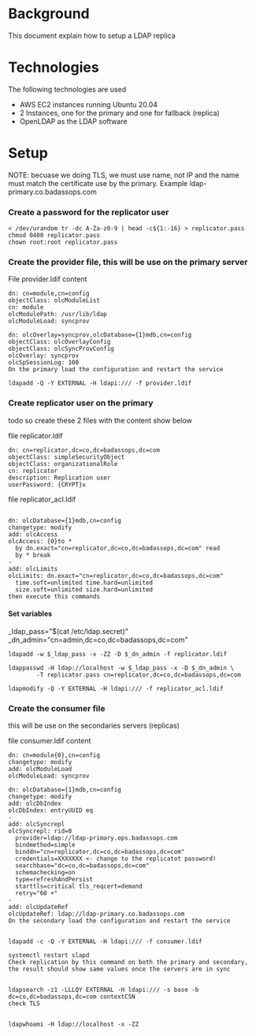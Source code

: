 # Background
This document explain how to setup a LDAP replica

# Technologies
The following technologies are used

- AWS EC2 instances running Ubuntu 20.04
- 2 Instances, one for the primary and one for fallback (replica)
- OpenLDAP as the LDAP software

# Setup
NOTE: becuase we doing TLS, we must use name, not IP and the name must match the certificate use by the primary.
Example ldap-primary.co.badassops.com

### Create a password for the replicator user
```
< /dev/urandom tr -dc A-Za-z0-9 | head -c${1:-16} > replicator.pass
chmod 0400 replicator.pass
chown root:root replicator.pass
```

### Create the provider file, this will be use on the primary server
File provider.ldif content
```
dn: cn=module,cn=config
objectClass: olcModuleList
cn: module
olcModulePath: /usr/lib/ldap
olcModuleLoad: syncprov

dn: olcOverlay=syncprov,olcDatabase={1}mdb,cn=config
objectClass: olcOverlayConfig
objectClass: olcSyncProvConfig
olcOverlay: syncprov
olcSpSessionLog: 100
On the primary load the configuration and restart the service
```

```
ldapadd -Q -Y EXTERNAL -H ldapi:/// -f provider.ldif
``` 


### Create replicator user on the primary
todo so create these 2 files with the content show below

file replicator.ldif
```
dn: cn=replicator,dc=co,dc=badassops,dc=com
objectClass: simpleSecurityObject
objectClass: organizationalRole
cn: replicator
description: Replication user
userPassword: {CRYPT}x
```

file replicator_acl.ldif
```

dn: olcDatabase={1}mdb,cn=config
changetype: modify
add: olcAccess
olcAccess: {0}to *
  by dn.exact="cn=replicator,dc=co,dc=badassops,dc=com" read
  by * break
-
add: olcLimits
olcLimits: dn.exact="cn=replicator,dc=co,dc=badassops,dc=com"
  time.soft=unlimited time.hard=unlimited
  size.soft=unlimited size.hard=unlimited
then execute this commands
```

#### Set variables
_ldap_pass="$(cat /etc/ldap.secret)"
_dn_admin="cn=admin,dc=co,dc=badassops,dc=com"

``` 
ldapadd -w $_ldap_pass -x -ZZ -D $_dn_admin -f replicator.ldif

ldappasswd -H ldap://localhost -w $_ldap_pass -x -D $_dn_admin \
        -T replicator.pass cn=replicator,dc=co,dc=badassops,dc=com
        
ldapmodify -Q -Y EXTERNAL -H ldapi:/// -f replicator_acl.ldif
```
 

### Create the consumer file
this will be use on the secondaries servers (replicas)

file consumer.ldif content
```
dn: cn=module{0},cn=config
changetype: modify
add: olcModuleLoad
olcModuleLoad: syncprov

dn: olcDatabase={1}mdb,cn=config
changetype: modify
add: olcDbIndex
olcDbIndex: entryUUID eq
-
add: olcSyncrepl
olcSyncrepl: rid=0
  provider=ldap://ldap-primary.ops.badassops.com
  bindmethod=simple
  binddn="cn=replicator,dc=co,dc=badassops,dc=com"
  credentials=XXXXXXX <- change to the replicatot password!
  searchbase="dc=co,dc=badassops,dc=com"
  schemachecking=on
  type=refreshAndPersist
  starttls=critical tls_reqcert=demand
  retry="60 +"
-
add: olcUpdateRef
olcUpdateRef: ldap://ldap-primary.co.badassops.com
On the secondary load the configuration and restart the service


ldapadd -c -Q -Y EXTERNAL -H ldapi:/// -f consumer.ldif

systemctl restart slapd
Check replication by this command on both the primary and secondary, the result should show same values once the servers are in sync


ldapsearch -z1 -LLLQY EXTERNAL -H ldapi:/// -s base -b dc=co,dc=badassops,dc=com contextCSN
check TLS


ldapwhoami -H ldap://localhost -x -ZZ
